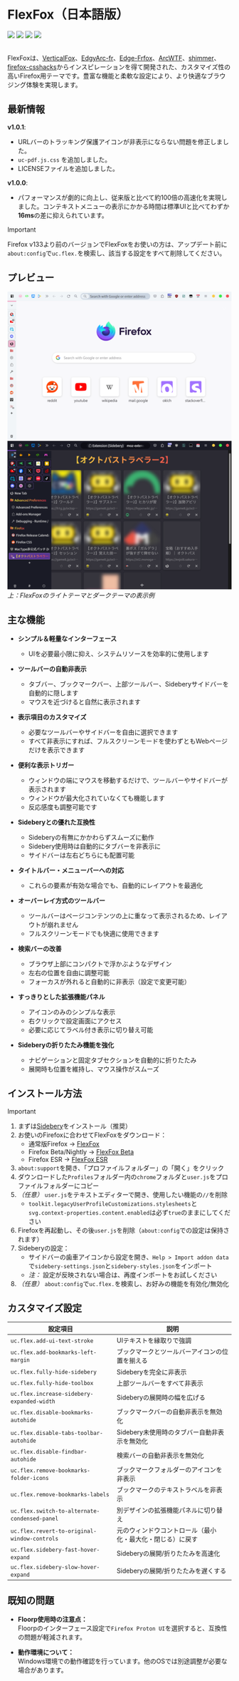 # FlexFox（日本語版）

<div>
 <a href='https://www.mozilla.org'><img src="https://img.shields.io/badge/Last%20tested%20Firefox-v133-orange?logo=firefox"></a>
 <a href='https://github.com/yuuqilin/FlexFox/commits/main/'><img src="https://img.shields.io/github/last-commit/yuuqilin/FlexFox/main"></a>
 <a href='https://github.com/yuuqilin/FlexFox/commits/Beta/'><img src="https://img.shields.io/github/last-commit/yuuqilin/FlexFox/Beta?label=last%20Nightly%20commit&color=purple"></a>
 <a href='https://github.com/yuuqilin/FlexFox/stargazers'><img src='https://img.shields.io/github/stars/yuuqilin/FlexFox?style=social'></a>
</div>

<br>

FlexFoxは、[VerticalFox](https://github.com/christorange/VerticalFox)、[EdgyArc-fr](https://github.com/artsyfriedchicken/EdgyArc-fr)、[Edge-Frfox](https://github.com/bmFtZQ/edge-frfox)、[ArcWTF](https://github.com/KiKaraage/ArcWTF)、[shimmer](https://github.com/nuclearcodecat/shimmer)、[firefox-csshacks](https://github.com/MrOtherGuy/firefox-csshacks)からインスピレーションを得て開発された、カスタマイズ性の高いFirefox用テーマです。豊富な機能と柔軟な設定により、より快適なブラウジング体験を実現します。

## 最新情報

**v1.0.1**:  
- URLバーのトラッキング保護アイコンが非表示にならない問題を修正しました。  
- `uc-pdf.js.css` を追加しました。  
- LICENSEファイルを追加しました。 

**v1.0.0**:
- パフォーマンスが劇的に向上し、従来版と比べて約100倍の高速化を実現しました。コンテキストメニューの表示にかかる時間は標準UIと比べてわずか**16ms**の差に抑えられています。
> [!IMPORTANT]
> Firefox v133より前のバージョンでFlexFoxをお使いの方は、アップデート前に`about:config`で`uc.flex.`を検索し、該当する設定をすべて削除してください。

## プレビュー

![FlexFox Light Theme](./assets/FlexFox-light.webp)
![FlexFox Dark Theme](./assets/FlexFox-dark.webp)
*上：FlexFoxのライトテーマとダークテーマの表示例*

## 主な機能

- **シンプル＆軽量なインターフェース**
  - UIを必要最小限に抑え、システムリソースを効率的に使用します

- **ツールバーの自動非表示**
  - タブバー、ブックマークバー、上部ツールバー、Sideberyサイドバーを自動的に隠します
  - マウスを近づけると自然に表示されます

- **表示項目のカスタマイズ**
  - 必要なツールバーやサイドバーを自由に選択できます
  - すべて非表示にすれば、フルスクリーンモードを使わずともWebページだけを表示できます

- **便利な表示トリガー**
  - ウィンドウの端にマウスを移動するだけで、ツールバーやサイドバーが表示されます
  - ウィンドウが最大化されていなくても機能します
  - 反応感度も調整可能です

- **Sideberyとの優れた互換性**
  - Sideberyの有無にかかわらずスムーズに動作
  - Sidebery使用時は自動的にタブバーを非表示に
  - サイドバーは左右どちらにも配置可能

- **タイトルバー・メニューバーへの対応**
  - これらの要素が有効な場合でも、自動的にレイアウトを最適化

- **オーバーレイ方式のツールバー**
  - ツールバーはページコンテンツの上に重なって表示されるため、レイアウトが崩れません
  - フルスクリーンモードでも快適に使用できます

- **検索バーの改善**
  - ブラウザ上部にコンパクトで浮かぶようなデザイン
  - 左右の位置を自由に調整可能
  - フォーカスが外れると自動的に非表示（設定で変更可能）

- **すっきりとした拡張機能パネル**
  - アイコンのみのシンプルな表示
  - 右クリックで設定画面にアクセス
  - 必要に応じてラベル付き表示に切り替え可能

- **Sideberyの折りたたみ機能を強化**
  - ナビゲーションと固定タブセクションを自動的に折りたたみ
  - 展開時も位置を維持し、マウス操作がスムーズ

## インストール方法

> [!IMPORTANT]
> 1. まずは[Sidebery](https://addons.mozilla.org/firefox/addon/sidebery/)をインストール（推奨）
> 2. お使いのFirefoxに合わせてFlexFoxをダウンロード：
>    - 通常版Firefox → [FlexFox](https://github.com/yuuqilin/FlexFox/archive/refs/heads/main.zip)
>    - Firefox Beta/Nightly → [FlexFox Beta](https://github.com/yuuqilin/FlexFox/archive/refs/heads/Beta.zip)
>    - Firefox ESR → [FlexFox ESR](https://github.com/yuuqilin/FlexFox/archive/refs/heads/ESR.zip)
> 3. `about:support`を開き、「プロファイルフォルダー」の「開く」をクリック
> 4. ダウンロードした`Profiles`フォルダー内の`chrome`フォルダと`user.js`をプロファイルフォルダーにコピー
> 5. *（任意）* `user.js`をテキストエディターで開き、使用したい機能の`//`を削除
>    - `toolkit.legacyUserProfileCustomizations.stylesheets`と`svg.context-properties.content.enabled`は必ず`true`のままにしてください
> 6. Firefoxを再起動し、その後`user.js`を削除（`about:config`での設定は保持されます）
> 7. Sideberyの設定：
>    - サイドバーの歯車アイコンから設定を開き、`Help > Import addon data`で`sidebery-settings.json`と`sidebery-styles.json`をインポート
>    - *注：* 設定が反映されない場合は、再度インポートをお試しください
> 8. *（任意）* `about:config`で`uc.flex.`を検索し、お好みの機能を有効化/無効化

## カスタマイズ設定

| 設定項目 | 説明 |
|---------|------|
| `uc.flex.add-ui-text-stroke` | UIテキストを縁取りで強調 |
| `uc.flex.add-bookmarks-left-margin` | ブックマークとツールバーアイコンの位置を揃える |
| `uc.flex.fully-hide-sidebery` | Sideberyを完全に非表示 |
| `uc.flex.fully-hide-toolbox` | 上部ツールバーをすべて非表示 |
| `uc.flex.increase-sidebery-expanded-width` | Sideberyの展開時の幅を広げる |
| `uc.flex.disable-bookmarks-autohide` | ブックマークバーの自動非表示を無効化 |
| `uc.flex.disable-tabs-toolbar-autohide` | Sidebery未使用時のタブバー自動非表示を無効化 |
| `uc.flex.disable-findbar-autohide` | 検索バーの自動非表示を無効化 |
| `uc.flex.remove-bookmarks-folder-icons` | ブックマークフォルダーのアイコンを非表示 |
| `uc.flex.remove-bookmarks-labels` | ブックマークのテキストラベルを非表示 |
| `uc.flex.switch-to-alternate-condensed-panel` | 別デザインの拡張機能パネルに切り替え |
| `uc.flex.revert-to-original-window-controls` | 元のウィンドウコントロール（最小化・最大化・閉じる）に戻す |
| `uc.flex.sidebery-fast-hover-expand` | Sideberyの展開/折りたたみを高速化 |
| `uc.flex.sidebery-slow-hover-expand` | Sideberyの展開/折りたたみを遅くする |

## 既知の問題

- **Floorp使用時の注意点：**  
  Floorpのインターフェース設定で`Firefox Proton UI`を選択すると、互換性の問題が軽減されます。

- **動作環境について：**  
  Windows環境での動作確認を行っています。他のOSでは別途調整が必要な場合があります。